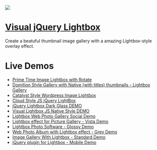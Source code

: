 <a href="http://visuallightbox.com/">
  <img src="http://visuallightbox.com/images/demo/main_demo/part2/data/images2/lightbox_zoom.jpg">
</a>

# [Visual jQuery Lightbox](http://visuallightbox.com/)

Create a beatuful thumbnail image gallery with a amazing Lightbox-style overlay effect.

# Live Demos

*    [Prime Time Image Lightbox with Rotate](http://visuallightbox.com/jquery-image-lightbox.html)
*    [Domition Style Gallery with Native (with titles) thumbnails - Lightbox Gallery](http://visuallightbox.com/joomla-lightbox-gallery-dominion.html)
*    [Catalyst Style Wordpress Image Lightbox](http://visuallightbox.com/wordpress-lightbox-catalyst.html)
*    [Cloud Style JS jQuery LightBox](http://visuallightbox.com/js-jquery-cloud-demo.html)
*    [jQuery Lightbox Dark Glass DEMO](http://www.visuallightbox.com/jquery-lightbox-dark-glass-demo.html)
*    [Visual Lightbox JS Native Style DEMO](http://www.visuallightbox.com/lightbox-mac-style-demo.html)
*    [Lightbox Web Photo Gallery Social Demo](http://www.visuallightbox.com/photo-gallery-with-lightbox-simple-html-demo.html)
*    [Lightbox effect for Picture Gallery - Vista Demo](http://www.visuallightbox.com/lightbox-effect-vista-demo.html)
*    [Lightbox Photo Software - Glossy Demo](http://www.visuallightbox.com/lightbox-photo-software-sticky-notes-demo.html)
*    [Web Photo Album with Lightbox effect - Grey Demo](http://www.visuallightbox.com/lightbox-photo-album-polaroid-demo.html)
*    [Image Gallery With Lightbox - Standard Demo](http://www.visuallightbox.com/image-gallery-with-lightbox-no-frame-demo.html)
*    [jQuery plugin for Lightbox - Mobile Demo](http://www.visuallightbox.com/jquery-thickbox-iphone-demo.html)